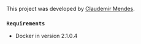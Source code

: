 This project was developed by [Claudemir Mendes](https://github.com/claudemirmendes/).

### `Requirements`
 * Docker in version 2.1.0.4
